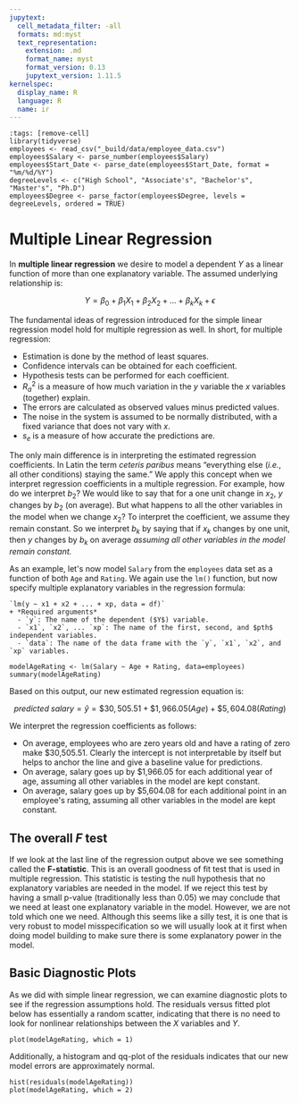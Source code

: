 ```yaml
---
jupytext:
  cell_metadata_filter: -all
  formats: md:myst
  text_representation:
    extension: .md
    format_name: myst
    format_version: 0.13
    jupytext_version: 1.11.5
kernelspec:
  display_name: R
  language: R
  name: ir
---
```


```{code-cell}
:tags: [remove-cell]
library(tidyverse)
employees <- read_csv("_build/data/employee_data.csv")
employees$Salary <- parse_number(employees$Salary)
employees$Start_Date <- parse_date(employees$Start_Date, format = "%m/%d/%Y")
degreeLevels <- c("High School", "Associate's", "Bachelor's", "Master's", "Ph.D")
employees$Degree <- parse_factor(employees$Degree, levels = degreeLevels, ordered = TRUE)
```

# Multiple Linear Regression

In **multiple linear regression** we desire to model a dependent $Y$ as a linear function of more than one explanatory variable. The assumed underlying relationship is:

$$Y = \beta_0 + \beta_1X_1 + \beta_2X_2 + \ldots + \beta_kX_k + \epsilon$$

The fundamental ideas of regression introduced for the simple linear regression model hold for multiple regression as well. In short, for multiple regression:

+ Estimation is done by the method of least squares.
+ Confidence intervals can be obtained for each coefficient.
+ Hypothesis tests can be performed for each coefficient.
+ $R_a^2$ is a measure of how much variation in the $y$ variable the $x$ variables (together) explain.
+ The errors are calculated as observed values minus predicted values.
+ The noise in the system is assumed to be normally distributed, with a fixed variance that does not vary with $x$.
+ $s_e$ is a measure of how accurate the predictions are.

The only main difference is in interpreting the estimated regression coefficients. In Latin the term *ceteris paribus* means “everything else (*i.e.*, all other conditions) staying the same.”  We apply this concept when we interpret regression coefficients in a multiple regression. For example, how do we interpret $b_2$? We would like to say that for a one unit change in $x_2$, $y$ changes by $b_2$ (on average). But what happens to all the other variables in the model when we change $x_2$? To interpret the coefficient, we assume they remain constant. So we interpret $b_k$ by saying that if $x_k$ changes by one unit, then $y$ changes by $b_k$ on average *assuming all other variables in the model remain constant.*

As an example, let's now model `Salary` from the `employees` data set as a function of both `Age` and `Rating`. We again use the `lm()` function, but now specify multiple explanatory variables in the regression formula:

```{admonition} Syntax
`lm(y ~ x1 + x2 + ... + xp, data = df)`
+ *Required arguments*
  - `y`: The name of the dependent ($Y$) variable.
  - `x1`, `x2`, ... `xp`: The name of the first, second, and $pth$ independent variables.
  - `data`: The name of the data frame with the `y`, `x1`, `x2`, and `xp` variables.
```

```{code-cell}
modelAgeRating <- lm(Salary ~ Age + Rating, data=employees)
summary(modelAgeRating)
```

Based on this output, our new estimated regression equation is:

$$predicted \;salary = \hat{y} = \$30,505.51 + \$1,966.05(Age)  + \$5,604.08(Rating)$$

We interpret the regression coefficients as follows:

+ On average, employees who are zero years old and have a rating of zero make \$30,505.51. Clearly the intercept is not interpretable by itself but helps to anchor the line and give a baseline value for predictions.
+ On average, salary goes up by \$1,966.05 for each additional year of age, assuming all other variables in the model are kept constant.
+ On average, salary goes up by \$5,604.08 for each additional point in an employee's rating, assuming all other variables in the model are kept constant.

## The overall $F$ test

If we look at the last line of the regression output above we see something called the **F-statistic**. This is an overall goodness of fit test that is used in multiple regression. This statistic is testing the null hypothesis that no explanatory variables are needed in the model. If we reject this test by having a small p-value (traditionally less than 0.05) we may conclude that we need at least one explanatory variable in the model. However, we are not told which one we need. Although this seems like a silly test, it is one that is very robust to model misspecification so we will usually look at it first when doing model building to make sure there is some explanatory power in the model.

## Basic Diagnostic Plots

As we did with simple linear regression, we can examine diagnostic plots to see if the regression assumptions hold. The residuals versus fitted plot below has essentially a random scatter, indicating that there is no need to look for nonlinear relationships between the $X$ variables and $Y$.

```{code-cell}
plot(modelAgeRating, which = 1)
```

Additionally, a histogram and qq-plot of the residuals indicates that our new model errors are approximately normal.

```{code-cell}
hist(residuals(modelAgeRating))
plot(modelAgeRating, which = 2)
```